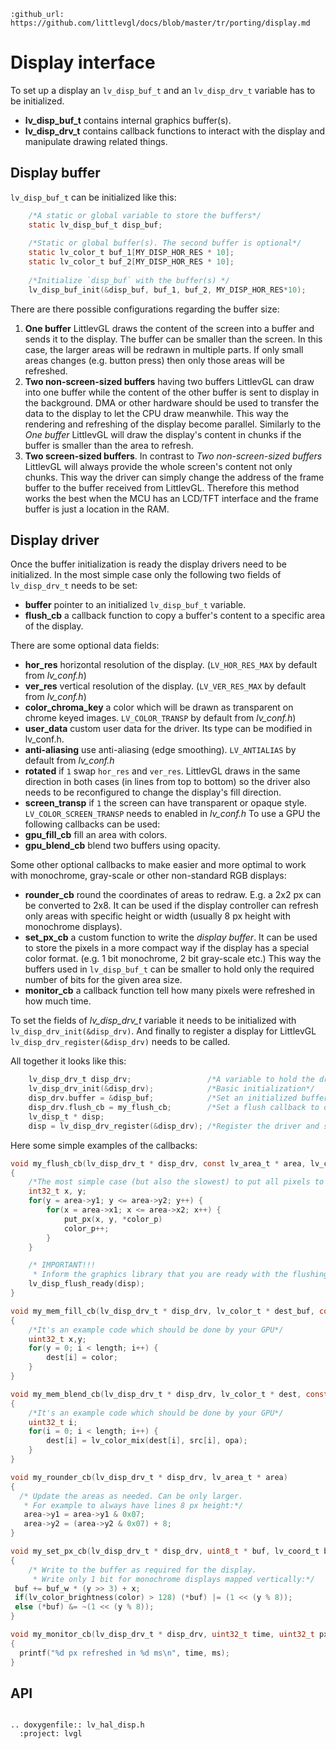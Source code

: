 ```eval_rst
:github_url: https://github.com/littlevgl/docs/blob/master/tr/porting/display.md
```
# Display interface

To set up a display an `lv_disp_buf_t` and an `lv_disp_drv_t` variable has to be initialized. 
- **lv_disp_buf_t** contains internal graphics buffer(s). 
- **lv_disp_drv_t** contains callback functions to interact with the display and manipulate drawing related things. 


## Display buffer 

`lv_disp_buf_t` can be initialized like this:
```c
    /*A static or global variable to store the buffers*/
    static lv_disp_buf_t disp_buf;
    
    /*Static or global buffer(s). The second buffer is optional*/
    static lv_color_t buf_1[MY_DISP_HOR_RES * 10];
    static lv_color_t buf_2[MY_DISP_HOR_RES * 10];
    
    /*Initialize `disp_buf` with the buffer(s) */
    lv_disp_buf_init(&disp_buf, buf_1, buf_2, MY_DISP_HOR_RES*10);
```

There are there possible configurations regarding the buffer size:
1. **One buffer** LittlevGL draws the content of the screen into a buffer and sends it to the display. 
The buffer can be smaller than the screen. In this case, the larger areas will be redrawn in multiple parts. 
If only small areas changes (e.g. button press) then only those areas will be refreshed.
2. **Two non-screen-sized buffers** having two buffers LittlevGL can draw into one buffer while the content of the other buffer is sent to display in the background.
DMA or other hardware should be used to transfer the data to the display to let the CPU draw meanwhile.
This way the rendering and refreshing of the display become parallel. 
Similarly to the *One buffer* LittlevGL will draw the display's content in chunks if the buffer is smaller than the area to refresh.
3. **Two screen-sized buffers**.
In contrast to *Two non-screen-sized buffers* LittlevGL will always provide the whole screen's content not only chunks. 
This way the driver can simply change the address of the frame buffer to the buffer received from LittlevGL.
Therefore this method works the best when the MCU has an LCD/TFT interface and the frame buffer is just a location in the RAM.


## Display driver

Once the buffer initialization is ready the display drivers need to be initialized. In the most simple case only the following two fields of `lv_disp_drv_t` needs to be set:
- **buffer** pointer to an initialized `lv_disp_buf_t` variable.
- **flush_cb** a callback function to copy a buffer's content to a specific area of the display.

There are some optional data fields:
- **hor_res** horizontal resolution of the display. (`LV_HOR_RES_MAX` by default from *lv_conf.h*)
- **ver_res** vertical resolution of the display. (`LV_VER_RES_MAX` by default from *lv_conf.h*)
- **color_chroma_key** a color which will be drawn as transparent on chrome keyed images. `LV_COLOR_TRANSP` by default from *lv_conf.h*)
- **user_data** custom user data for the driver. Its type can be modified in lv_conf.h.
- **anti-aliasing** use anti-aliasing (edge smoothing). `LV_ANTIALIAS` by default  from *lv_conf.h*
- **rotated** if `1` swap `hor_res` and `ver_res`. LittlevGL draws in the same direction in both cases (in lines from top to bottom) so the driver also needs to be reconfigured to change the display's fill direction.
- **screen_transp** if `1` the screen can have transparent or opaque style. `LV_COLOR_SCREEN_TRANSP` needs to enabled in *lv_conf.h*
To use a GPU the following callbacks can be used:
- **gpu_fill_cb** fill an area with colors. 
- **gpu_blend_cb** blend two buffers using opacity.
 
Some other optional callbacks to make easier and more optimal to work with monochrome, gray-scale or other non-standard RGB displays: 
- **rounder_cb** round the coordinates of areas to redraw. E.g. a 2x2 px can be converted to 2x8. 
It can be used if the display controller can refresh only areas with specific height or width (usually 8 px height with monochrome displays).
- **set_px_cb** a custom function to write the *display buffer*. 
It can be used to store the pixels in a more compact way if the display has a special color format. (e.g. 1 bit monochrome, 2  bit gray-scale etc.) 
This way the buffers used in `lv_disp_buf_t` can be smaller to hold only the required number of bits for the given area size.
- **monitor_cb** a callback function tell how many pixels were refreshed in how much time.

To set the fields of *lv_disp_drv_t* variable it needs to be initialized with `lv_disp_drv_init(&disp_drv)`.
And finally to register a display for LittlevGL `lv_disp_drv_register(&disp_drv)` needs to be called.

All together it looks like this:
```c
    lv_disp_drv_t disp_drv;                 /*A variable to hold the drivers. Can be local variable*/
    lv_disp_drv_init(&disp_drv);            /*Basic initialization*/
    disp_drv.buffer = &disp_buf;            /*Set an initialized buffer*/
    disp_drv.flush_cb = my_flush_cb;        /*Set a flush callback to draw to the display*/
    lv_disp_t * disp;
    disp = lv_disp_drv_register(&disp_drv); /*Register the driver and save the created display objects*/
```

Here some simple examples of the callbacks:
```c
void my_flush_cb(lv_disp_drv_t * disp_drv, const lv_area_t * area, lv_color_t * color_p)
{
    /*The most simple case (but also the slowest) to put all pixels to the screen one-by-one*/
    int32_t x, y;
    for(y = area->y1; y <= area->y2; y++) {
        for(x = area->x1; x <= area->x2; x++) {
            put_px(x, y, *color_p)
            color_p++;
        }
    }

    /* IMPORTANT!!!
     * Inform the graphics library that you are ready with the flushing*/
    lv_disp_flush_ready(disp);
}

void my_mem_fill_cb(lv_disp_drv_t * disp_drv, lv_color_t * dest_buf, const lv_area_t * dest_area, const lv_area_t * fill_area, lv_color_t color);
{
    /*It's an example code which should be done by your GPU*/
    uint32_t x,y;
    for(y = 0; i < length; i++) {
        dest[i] = color;
    }
}

void my_mem_blend_cb(lv_disp_drv_t * disp_drv, lv_color_t * dest, const lv_color_t * src, uint32_t length, lv_opa_t opa)
{
    /*It's an example code which should be done by your GPU*/
    uint32_t i;
    for(i = 0; i < length; i++) {
        dest[i] = lv_color_mix(dest[i], src[i], opa);
    }
}

void my_rounder_cb(lv_disp_drv_t * disp_drv, lv_area_t * area)
{
  /* Update the areas as needed. Can be only larger.
   * For example to always have lines 8 px height:*/
   area->y1 = area->y1 & 0x07;
   area->y2 = (area->y2 & 0x07) + 8; 
}

void my_set_px_cb(lv_disp_drv_t * disp_drv, uint8_t * buf, lv_coord_t buf_w, lv_coord_t x, lv_coord_t y, lv_color_t color, lv_opa_t opa)
{
    /* Write to the buffer as required for the display. 
     * Write only 1 bit for monochrome displays mapped vertically:*/
 buf += buf_w * (y >> 3) + x;
 if(lv_color_brightness(color) > 128) (*buf) |= (1 << (y % 8));
 else (*buf) &= ~(1 << (y % 8));
}

void my_monitor_cb(lv_disp_drv_t * disp_drv, uint32_t time, uint32_t px)
{
  printf("%d px refreshed in %d ms\n", time, ms);
}
```

## API 

```eval_rst

.. doxygenfile:: lv_hal_disp.h
  :project: lvgl
        
```

